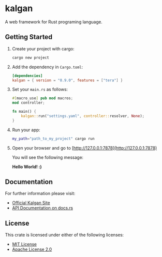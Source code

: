 # kalgan

A web framework for Rust programing language.


## Getting Started

1. Create your project with cargo:
    ```bash
    cargo new project
    ```

2. Add the dependency in `Cargo.toml`:
    ```toml
    [dependencies]
    kalgan = { version = "0.9.0", features = ["tera"] }
    ```

3. Set your `main.rs` as follows: 
    ```rust
    #[macro_use] pub mod macros;
    mod controller;
    
    fn main() {
        kalgan::run("settings.yaml", controller::resolver, None);
    }
    ```

4. Run your app:
    ```bash
    my_path="path_to_my_project" cargo run
    ```

5. Open your browser and go to [http://127.0.0.1:7878](http://127.0.0.1:7878)

    You will see the following message:


    **Hello World! :)**


## Documentation

For further information please visit:

* [Official Kalgan Site](https://kalgan.eduardocasas.com)
* [API Documentation on docs.rs](https://docs.rs/crate/kalgan/latest)


## License

This crate is licensed under either of the following licenses:

* [MIT License](https://choosealicense.com/licenses/mit/)
* [Apache License 2.0](https://choosealicense.com/licenses/apache-2.0/)
